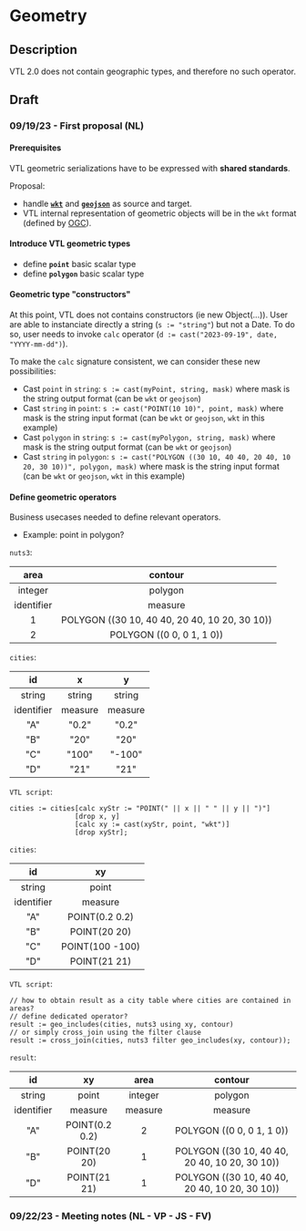 # Geometry

## Description

VTL 2.0 does not contain geographic types, and therefore no such operator.

## Draft

### 09/19/23 - First proposal (NL)

#### Prerequisites

VTL geometric serializations have to be expressed with **shared standards**.

Proposal:

- handle [**`wkt`**](https://www.ogc.org/standard/wkt-crs/) and [**`geojson`**](https://geojson.org/) as source and target.
- VTL internal representation of geometric objects will be in the `wkt` format (defined by [OGC](https://www.ogc.org/)).

#### Introduce VTL geometric types

- define **`point`** basic scalar type
- define **`polygon`** basic scalar type

#### Geometric type "constructors"

At this point, VTL does not contains constructors (ie new Object(...)).
User are able to instanciate directly a string (`s := "string"`) but not a Date. To do so, user needs to invoke `calc` operator (`d := cast("2023-09-19", date, "YYYY-mm-dd")`).

To make the `calc` signature consistent, we can consider these new possibilities:

- Cast `point` in `string`: `s := cast(myPoint, string, mask)` where mask is the string output format (can be `wkt` or `geojson`)
- Cast `string` in `point`: `s := cast("POINT(10 10)", point, mask)` where mask is the string input format (can be `wkt` or `geojson`, `wkt` in this example)
- Cast `polygon` in `string`: `s := cast(myPolygon, string, mask)` where mask is the string output format (can be `wkt` or `geojson`)
- Cast `string` in `polygon`: `s := cast("POLYGON ((30 10, 40 40, 20 40, 10 20, 30 10))", polygon, mask)` where mask is the string input format (can be `wkt` or `geojson`, `wkt` in this example)

#### Define geometric operators

Business usecases needed to define relevant operators.

- Example: point in polygon?

`nuts3`:

|    area    |                    contour                    |
| :--------: | :-------------------------------------------: |
|  integer   |                    polygon                    |
| identifier |                    measure                    |
|     1      | POLYGON ((30 10, 40 40, 20 40, 10 20, 30 10)) |
|     2      |           POLYGON ((0 0, 0 1, 1 0))           |

`cities`:

|     id     |    x    |    y    |
| :--------: | :-----: | :-----: |
|   string   | string  | string  |
| identifier | measure | measure |
|    "A"     |  "0.2"  |  "0.2"  |
|    "B"     |  "20"   |  "20"   |
|    "C"     |  "100"  | "-100"  |
|    "D"     |  "21"   |  "21"   |

`VTL script`:

```
cities := cities[calc xyStr := "POINT(" || x || " " || y || ")"]
                [drop x, y]
                [calc xy := cast(xyStr, point, "wkt")]
                [drop xyStr];
```

`cities`:

|     id     |       xy        |
| :--------: | :-------------: |
|   string   |      point      |
| identifier |     measure     |
|    "A"     | POINT(0.2 0.2)  |
|    "B"     |  POINT(20 20)   |
|    "C"     | POINT(100 -100) |
|    "D"     |  POINT(21 21)   |

`VTL script`:

```
// how to obtain result as a city table where cities are contained in areas?
// define dedicated operator?
result := geo_includes(cities, nuts3 using xy, contour)
// or simply cross_join using the filter clause
result := cross_join(cities, nuts3 filter geo_includes(xy, contour));
```

`result`:

|     id     |       xy       |  area   |                    contour                    |
| :--------: | :------------: | :-----: | :-------------------------------------------: |
|   string   |     point      | integer |                    polygon                    |
| identifier |    measure     | measure |                    measure                    |
|    "A"     | POINT(0.2 0.2) |    2    |           POLYGON ((0 0, 0 1, 1 0))           |
|    "B"     |  POINT(20 20)  |    1    | POLYGON ((30 10, 40 40, 20 40, 10 20, 30 10)) |
|    "D"     |  POINT(21 21)  |    1    | POLYGON ((30 10, 40 40, 20 40, 10 20, 30 10)) |

### 09/22/23 - Meeting notes (NL - VP - JS - FV)
